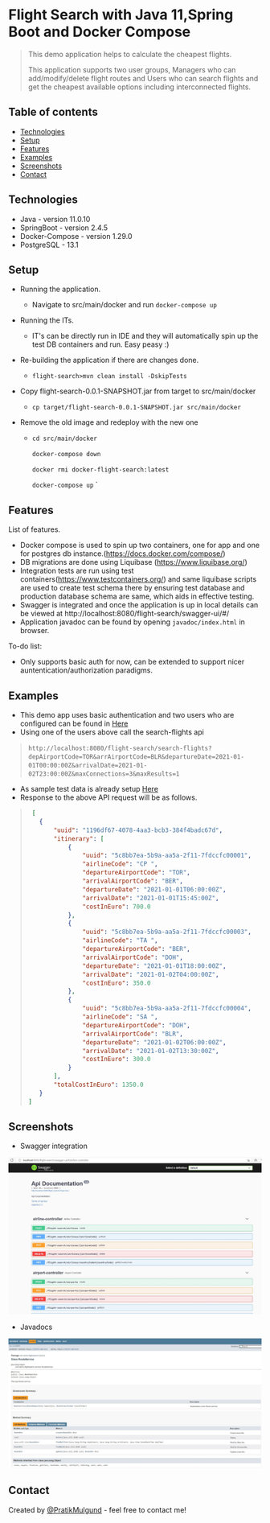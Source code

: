 # Flight Search with Java 11,Spring Boot and Docker Compose
> This demo application helps to calculate the cheapest flights.
> 
> This application supports two user groups, Managers who can add/modify/delete flight routes
> and Users who can search flights and get the cheapest available options including interconnected flights.


## Table of contents
* [Technologies](#technologies)
* [Setup](#setup)
* [Features](#features)
* [Examples](#examples)
* [Screenshots](#screenshots)
* [Contact](#contact)

## Technologies
* Java -           version 11.0.10
* SpringBoot -     version 2.4.5
* Docker-Compose - version 1.29.0
* PostgreSQL - 13.1

## Setup
* Running the application.
  * Navigate to src/main/docker and run `docker-compose up`


* Running the ITs.
  * IT's can be directly run in IDE and they will automatically spin up the test DB containers and run. Easy peasy :) 
    

* Re-building the application if there are changes done.
   * `flight-search>mvn clean install -DskipTests`
* Copy flight-search-0.0.1-SNAPSHOT.jar from target to src/main/docker
   * `cp target/flight-search-0.0.1-SNAPSHOT.jar src/main/docker`
* Remove the old image and redeploy with the new one
   * `cd src/main/docker`
     
     `docker-compose down`
     
     `docker rmi docker-flight-search:latest`
     
     `docker-compose up`
     `

## Features
List of features.
* Docker compose is used to spin up two containers, one for app and one for postgres db instance.(https://docs.docker.com/compose/)
* DB migrations are done using Liquibase (https://www.liquibase.org/)
* Integration tests are run using test containers(https://www.testcontainers.org/) and same liquibase scripts are used to create test schema
    there by ensuring test database and production database schema are same, which aids in effective testing.
* Swagger is integrated and once the application is up in local details can be viewed at http://localhost:8080/flight-search/swagger-ui/#/
* Application javadoc can be found by opening `javadoc/index.html` in browser.

To-do list:
* Only supports basic auth for now, can be extended to support nicer auntentication/authorization paradigms.

## Examples
* This demo app uses basic authentication and two users who are configured can be found in
  [Here](src/main/java/com/demo/flightsearch/config/SecurityConfig.java)
* Using one of the users above call the search-flights api
>`http://localhost:8080/flight-search/search-flights?depAirportCode=TOR&arrAirportCode=BLR&departureDate=2021-01-01T00:00:00Z&arrivalDate=2021-01-02T23:00:00Z&maxConnections=3&maxResults=1`
* As sample test data is already setup [Here](src/main/resources/database/scripts/initial-database-creation.sql)
* Response to the above API request will be as follows.
> ```json
>  [
>    {
>        "uuid": "1196df67-4078-4aa3-bcb3-384f4badc67d",
>        "itinerary": [
>            {
>                "uuid": "5c8bb7ea-5b9a-aa5a-2f11-7fdccfc00001",
>                "airlineCode": "CP ",
>                "departureAirportCode": "TOR",
>                "arrivalAirportCode": "BER",
>                "departureDate": "2021-01-01T06:00:00Z",
>                "arrivalDate": "2021-01-01T15:45:00Z",
>                "costInEuro": 700.0
>            },
>            {
>                "uuid": "5c8bb7ea-5b9a-aa5a-2f11-7fdccfc00003",
>                "airlineCode": "TA ",
>                "departureAirportCode": "BER",
>                "arrivalAirportCode": "DOH",
>                "departureDate": "2021-01-01T18:00:00Z",
>                "arrivalDate": "2021-01-02T04:00:00Z",
>                "costInEuro": 350.0
>            },
>            {
>                "uuid": "5c8bb7ea-5b9a-aa5a-2f11-7fdccfc00004",
>                "airlineCode": "SA ",
>                "departureAirportCode": "DOH",
>                "arrivalAirportCode": "BLR",
>                "departureDate": "2021-01-02T06:00:00Z",
>                "arrivalDate": "2021-01-02T13:30:00Z",
>                "costInEuro": 300.0
>            }
>        ],
>        "totalCostInEuro": 1350.0
>    }
>]
> ```
## Screenshots

* Swagger integration
<img src="img/Swagger.JPG" />


* Javadocs
<img src="img/javadoc.JPG" />

  
## Contact
Created by [@PratikMulgund](https://de.linkedin.com/in/pratikmulgund) - feel free to contact me!
